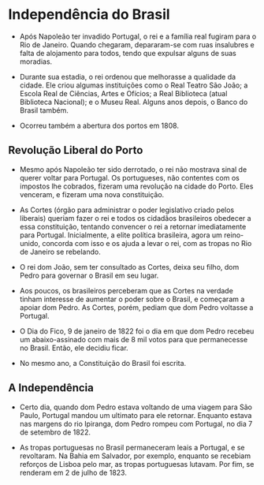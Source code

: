 # Independência do Brasil

- Após Napoleão ter invadido Portugal, o rei e a família real fugiram para o Rio de Janeiro. Quando chegaram, depararam-se com ruas insalubres e falta de alojamento para todos, tendo que expulsar alguns de suas moradias. 

- Durante sua estadia, o rei ordenou que melhorasse a qualidade da cidade. Ele criou algumas instituições como o Real Teatro São João; a Escola Real de Ciências, Artes e Ofícios; a Real Biblioteca (atual Biblioteca Nacional); e o Museu Real. Alguns anos depois, o Banco do Brasil também.

- Ocorreu também a abertura dos portos em 1808.

## Revolução Liberal do Porto

- Mesmo após Napoleão ter sido derrotado, o rei não mostrava sinal de querer voltar para Portugal. Os portugueses, não contentes com os impostos lhe cobrados, fizeram uma revolução na cidade do Porto. Eles venceram, e fizeram uma nova constituição. 

- As Cortes (órgão para administrar o poder legislativo criado pelos liberais) queriam fazer o rei e todos os cidadãos brasileiros obedecer a essa constituição, tentando convencer o rei a retornar imediatamente para Portugal. Inicialmente, a elite política brasileira, agora um reino-unido, concorda com isso e os ajuda a levar o rei, com as tropas no Rio de Janeiro se rebelando.

- O rei dom João, sem ter consultado as Cortes, deixa seu filho, dom Pedro para governar o Brasil em seu lugar.

- Aos poucos, os brasileiros perceberam que as Cortes na verdade tinham interesse de aumentar o poder sobre o Brasil, e começaram a apoiar dom Pedro. As Cortes, porém, pediam que dom Pedro voltasse a Portugal.

- O Dia do Fico, 9 de janeiro de 1822 foi o dia em que dom Pedro recebeu um abaixo-assinado com mais de 8 mil votos para que permanecesse no Brasil. Então, ele decidiu ficar.

- No mesmo ano, a Constituição do Brasil foi escrita.

## A Independência

- Certo dia, quando dom Pedro estava voltando de uma viagem para São Paulo, Portugal mandou um ultimato para ele retornar. Enquanto estava nas margens do rio Ipiranga, dom Pedro rompeu com Portugal, no dia 7 de setembro de 1822.

- As tropas portuguesas no Brasil permaneceram leais a Portugal, e se revoltaram. Na Bahia em Salvador, por exemplo, enquanto se recebiam reforços de Lisboa pelo mar, as tropas portuguesas lutavam. Por fim, se renderam em 2 de julho de 1823.
